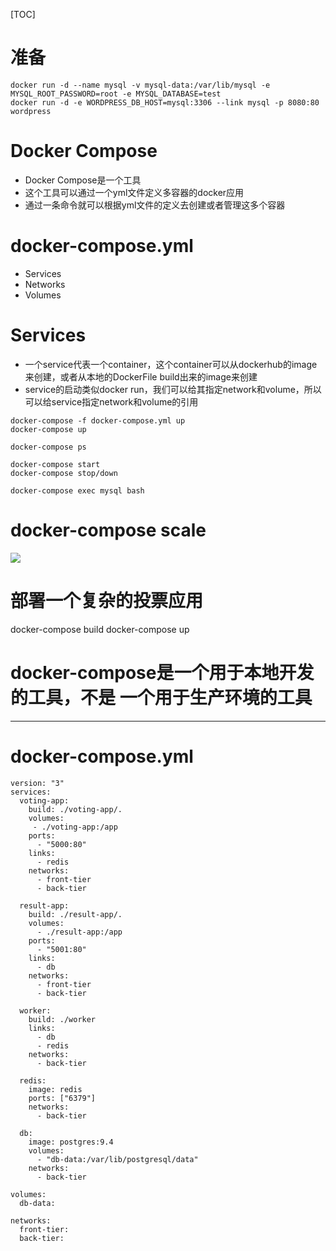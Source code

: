 [TOC]

# 准备
```docker
docker run -d --name mysql -v mysql-data:/var/lib/mysql -e MYSQL_ROOT_PASSWORD=root -e MYSQL_DATABASE=test
docker run -d -e WORDPRESS_DB_HOST=mysql:3306 --link mysql -p 8080:80 wordpress
```
# Docker Compose
+ Docker Compose是一个工具
+ 这个工具可以通过一个yml文件定义多容器的docker应用
+ 通过一条命令就可以根据yml文件的定义去创建或者管理这多个容器

# docker-compose.yml
+ Services
+ Networks
+ Volumes
# Services
+ 一个service代表一个container，这个container可以从dockerhub的image来创建，或者从本地的DockerFile build出来的image来创建
+ service的启动类似docker run，我们可以给其指定network和volume，所以可以给service指定network和volume的引用




```
docker-compose -f docker-compose.yml up
docker-compose up

docker-compose ps

docker-compose start
docker-compose stop/down

docker-compose exec mysql bash
```

# docker-compose scale
![](https://gitee.com/caijingquan/imagebed/raw/master/1602321549_20200112151017585_60943431.png)

# 部署一个复杂的投票应用
docker-compose build
docker-compose up

# docker-compose是一个用于本地开发的工具，不是 一个用于生产环境的工具

---

# docker-compose.yml
```docker
version: "3"
services:
  voting-app:
    build: ./voting-app/.
    volumes:
     - ./voting-app:/app
    ports:
      - "5000:80"
    links:
      - redis
    networks:
      - front-tier
      - back-tier

  result-app:
    build: ./result-app/.
    volumes:
      - ./result-app:/app
    ports:
      - "5001:80"
    links:
      - db
    networks:
      - front-tier
      - back-tier

  worker:
    build: ./worker
    links:
      - db
      - redis
    networks:
      - back-tier

  redis:
    image: redis
    ports: ["6379"]
    networks:
      - back-tier

  db:
    image: postgres:9.4
    volumes:
      - "db-data:/var/lib/postgresql/data"
    networks:
      - back-tier

volumes:
  db-data:

networks:
  front-tier:
  back-tier:
```